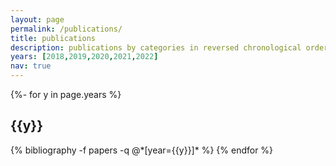 ```yaml
---
layout: page
permalink: /publications/
title: publications
description: publications by categories in reversed chronological order. generated by jekyll-scholar.
years: [2018,2019,2020,2021,2022]
nav: true
---
```

<!-- _pages/publications.md -->
<div class="publications">

{%- for y in page.years %}
  <h2 class="year">{{y}}</h2>
  {% bibliography -f papers -q @*[year={{y}}]* %}
{% endfor %}

</div>
